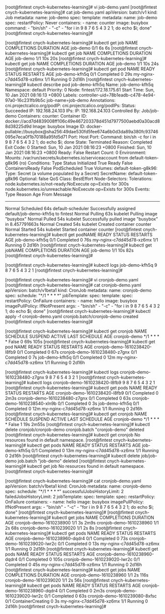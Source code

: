 [root@fintest cnych-kubernetes-learning]# vi job-demo.yaml
[root@fintest cnych-kubernetes-learning]# cat job-demo.yaml 
apiVersion: batch/v1
kind: Job
metadata:
  name: job-demo
spec:
  template:
    metadata:
      name: job-demo
    spec:
      restartPolicy: Never
      containers:
      - name: counter
        image: busybox
        command:
        - "bin/sh"
        - "-c"
        - "for i in 9 8 7 6 5 4 3 2 1; do echo $i; done"
[root@fintest cnych-kubernetes-learning]# 

[root@fintest cnych-kubernetes-learning]# kubectl get job
NAME       COMPLETIONS   DURATION   AGE
job-demo   0/1           6s         6s
[root@fintest cnych-kubernetes-learning]# kubectl get job
NAME       COMPLETIONS   DURATION   AGE
job-demo   1/1           10s        20s
[root@fintest cnych-kubernetes-learning]# kubectl get job
NAME       COMPLETIONS   DURATION   AGE
job-demo   1/1           10s        24s
[root@fintest cnych-kubernetes-learning]# kubectl get pod
NAME                       READY   STATUS      RESTARTS   AGE
job-demo-kfh5q             0/1     Completed   0          29s
my-nginx-c7dd45d78-xz6mx   1/1     Running     0          2d16h
[root@fintest cnych-kubernetes-learning]# kubectl describe pod job-demo-kfh5q Name:         job-demo-kfh5q
Namespace:    default
Priority:     0
Node:         fintest/172.18.175.61
Start Time:   Sun, 10 Jan 2021 08:16:13 +0800
Labels:       controller-uid=78b1eadb-c478-4e94-97a0-16c231fb9b5c
              job-name=job-demo
Annotations:  cni.projectcalico.org/podIP: 
              cni.projectcalico.org/podIPs: 
Status:       Succeeded
IP:           192.168.24.103
IPs:
  IP:           192.168.24.103
Controlled By:  Job/job-demo
Containers:
  counter:
    Container ID:  docker://acd7d4839008ff106c49e467203378d451d7977500aebd0a30acd88d38225d9d
    Image:         busybox
    Image ID:      docker-pullable://busybox@sha256:49dae530fd5fee674a6b0d3da89a380fc93746095e7eca0f1b70188a95fd5d71
    Port:          <none>
    Host Port:     <none>
    Command:
      bin/sh
      -c
      for i in 9 8 7 6 5 4 3 2 1; do echo $i; done
    State:          Terminated
      Reason:       Completed
      Exit Code:    0
      Started:      Sun, 10 Jan 2021 08:16:23 +0800
      Finished:     Sun, 10 Jan 2021 08:16:23 +0800
    Ready:          False
    Restart Count:  0
    Environment:    <none>
    Mounts:
      /var/run/secrets/kubernetes.io/serviceaccount from default-token-g8k96 (ro)
Conditions:
  Type              Status
  Initialized       True 
  Ready             False 
  ContainersReady   False 
  PodScheduled      True 
Volumes:
  default-token-g8k96:
    Type:        Secret (a volume populated by a Secret)
    SecretName:  default-token-g8k96
    Optional:    false
QoS Class:       BestEffort
Node-Selectors:  <none>
Tolerations:     node.kubernetes.io/not-ready:NoExecute op=Exists for 300s
                 node.kubernetes.io/unreachable:NoExecute op=Exists for 300s
Events:
  Type    Reason     Age   From               Message
  ----    ------     ----  ----               -------
  Normal  Scheduled  64s   default-scheduler  Successfully assigned default/job-demo-kfh5q to fintest
  Normal  Pulling    63s   kubelet            Pulling image "busybox"
  Normal  Pulled     54s   kubelet            Successfully pulled image "busybox" in 8.457791663s
  Normal  Created    54s   kubelet            Created container counter
  Normal  Started    54s   kubelet            Started container counter
[root@fintest cnych-kubernetes-learning]# kubectl get podNAME                       READY   STATUS      RESTARTS   AGE
job-demo-kfh5q             0/1     Completed   0          76s
my-nginx-c7dd45d78-xz6mx   1/1     Running     0          2d16h
[root@fintest cnych-kubernetes-learning]# kubectl get jobNAME       COMPLETIONS   DURATION   AGE
job-demo   1/1           10s        82s
[root@fintest cnych-kubernetes-learning]# 


[root@fintest cnych-kubernetes-learning]# kubectl logs job-demo-kfh5q 
9
8
7
6
5
4
3
2
1
[root@fintest cnych-kubernetes-learning]# 

[root@fintest cnych-kubernetes-learning]# vi cronjob-demo.yaml
[root@fintest cnych-kubernetes-learning]# cat cronjob-demo.yaml 
apiVersion: batch/v1beta1
kind: CronJob
metadata:
  name: cronjob-demo
spec:
  schedule: "*/1 * * * *"
  jobTemplate:
    spec:
      template:
        spec:
          restartPolicy: OnFailure
          containers:
          - name: hello
            image: busybox
            imagePullPolicy: IfNotPresent
            args:
            - "bin/sh"
            - "-c"
            - "for i in 9 8 7 6 5 4 3 2 1; do echo $i; done"
[root@fintest cnych-kubernetes-learning]# kubectl apply -f cronjob-demo.yaml 
cronjob.batch/cronjob-demo created
[root@fintest cnych-kubernetes-learning]# 



[root@fintest cnych-kubernetes-learning]# kubectl get cronjob
NAME           SCHEDULE      SUSPEND   ACTIVE   LAST SCHEDULE   AGE
cronjob-demo   */1 * * * *   False     0        69s             105s
[root@fintest cnych-kubernetes-learning]# kubectl get pod
NAME                            READY   STATUS      RESTARTS   AGE
cronjob-demo-1610238420-l8fb9   0/1     Completed   0          67s
cronjob-demo-1610238480-z7gnx   0/1     Completed   0          7s
job-demo-kfh5q                  0/1     Completed   0          12m
my-nginx-c7dd45d78-xz6mx        1/1     Running     0          2d16h

[root@fintest cnych-kubernetes-learning]# kubectl logs  cronjob-demo-1610238480-z7gnx
9
8
7
6
5
4
3
2
1
[root@fintest cnych-kubernetes-learning]# kubectl logs cronjob-demo-1610238420-l8fb9
9
8
7
6
5
4
3
2
1
[root@fintest cnych-kubernetes-learning]# kubectl get pods
NAME                            READY   STATUS      RESTARTS   AGE
cronjob-demo-1610238420-l8fb9   0/1     Completed   0          2m3s
cronjob-demo-1610238480-z7gnx   0/1     Completed   0          63s
cronjob-demo-1610238540-xln9b   0/1     Completed   0          3s
job-demo-kfh5q                  0/1     Completed   0          12m
my-nginx-c7dd45d78-xz6mx        1/1     Running     0          2d16h
[root@fintest cnych-kubernetes-learning]# kubectl get cronjob
NAME           SCHEDULE      SUSPEND   ACTIVE   LAST SCHEDULE   AGE
cronjob-demo   */1 * * * *   False     1        19s             2m55s
[root@fintest cnych-kubernetes-learning]# kubectl delete cronjob/cronjob-demo
cronjob.batch "cronjob-demo" deleted
[root@fintest cnych-kubernetes-learning]# kubectl get cronjob
No resources found in default namespace.
[root@fintest cnych-kubernetes-learning]# kubectl get pods
NAME                       READY   STATUS      RESTARTS   AGE
job-demo-kfh5q             0/1     Completed   0          13m
my-nginx-c7dd45d78-xz6mx   1/1     Running     0          2d16h
[root@fintest cnych-kubernetes-learning]# kubectl delete job/job-demo
job.batch "job-demo" deleted
[root@fintest cnych-kubernetes-learning]# kubectl get job
No resources found in default namespace.
[root@fintest cnych-kubernetes-learning]#



[root@fintest cnych-kubernetes-learning]# cat cronjob-demo.yaml 
apiVersion: batch/v1beta1
kind: CronJob
metadata:
  name: cronjob-demo
spec:
  schedule: "*/1 * * * *"
  successfulJobsHistoryLimit: 2
  failedJobsHistoryLimit: 2
  jobTemplate:
    spec:
      template:
        spec:
          restartPolicy: OnFailure
          containers:
          - name: hello
            image: busybox
            imagePullPolicy: IfNotPresent
            args:
            - "bin/sh"
            - "-c"
            - "for i in 9 8 7 6 5 4 3 2 1; do echo $i; done"
[root@fintest cnych-kubernetes-learning]# 
[root@fintest cnych-kubernetes-learning]# kubectl get jobs
NAME                      COMPLETIONS   DURATION   AGE
cronjob-demo-1610238900   1/1           3s         2m9s
cronjob-demo-1610238960   1/1           2s         68s
cronjob-demo-1610239020   1/1           2s         8s
[root@fintest cnych-kubernetes-learning]# kubectl get pods
NAME                            READY   STATUS      RESTARTS   AGE
cronjob-demo-1610238960-dqdr4   0/1     Completed   0          73s
cronjob-demo-1610239020-lwr2c   0/1     Completed   0          13s
my-nginx-c7dd45d78-xz6mx        1/1     Running     0          2d16h
[root@fintest cnych-kubernetes-learning]# kubectl get pods
NAME                            READY   STATUS      RESTARTS   AGE
cronjob-demo-1610238960-dqdr4   0/1     Completed   0          105s
cronjob-demo-1610239020-lwr2c   0/1     Completed   0          45s
my-nginx-c7dd45d78-xz6mx        1/1     Running     0          2d16h
[root@fintest cnych-kubernetes-learning]# kubectl get jobs
NAME                      COMPLETIONS   DURATION   AGE
cronjob-demo-1610238960   1/1           2s         116s
cronjob-demo-1610239020   1/1           2s         56s
[root@fintest cnych-kubernetes-learning]# kubectl get pods
NAME                            READY   STATUS              RESTARTS   AGE
cronjob-demo-1610238960-dqdr4   0/1     Completed           0          2m3s
cronjob-demo-1610239020-lwr2c   0/1     Completed           0          63s
cronjob-demo-1610239080-8xfsc   0/1     ContainerCreating   0          3s
my-nginx-c7dd45d78-xz6mx        1/1     Running             0          2d16h
[root@fintest cnych-kubernetes-learning]# 


